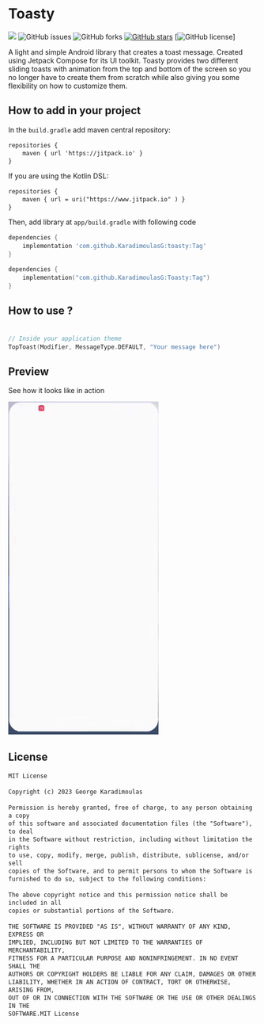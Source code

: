 # Toasty

[![](https://jitpack.io/v/KaradimoulasG/Toasty.svg)](https://jitpack.io/#KaradimoulasG/Toasty) ![GitHub issues](https://img.shields.io/github/issues/KaradimoulasG/Toasty) ![GitHub forks](https://img.shields.io/github/forks/KaradimoulasG/Toasty) [![GitHub stars](https://img.shields.io/github/stars/KaradimoulasG/Toasty)](https://github.com/hbb20/CountryCodePickerProject/stargazers) [![GitHub license](https://img.shields.io/github/license/KaradimoulasG/Toasty)]

A light and simple Android library that creates a toast message.
Created using Jetpack Compose for its UI toolkit. Toasty provides two different sliding toasts with animation from the top and bottom of the screen so you no longer have to create them from scratch while also giving you some flexibility on how to customize them.

## How to add in your project
In the `build.gradle` add maven central repository:
```
repositories {
    maven { url 'https://jitpack.io' }
}
```

If you are using the Kotlin DSL:

```
repositories {
    maven { url = uri("https://www.jitpack.io" ) }
}
```

Then, add library at `app/build.gradle` with following code
```groovy
dependencies {
    implementation 'com.github.KaradimoulasG:toasty:Tag'
}
```

```Kotlin
dependencies {
    implementation("com.github.KaradimoulasG:Toasty:Tag")
}
```


## How to use ?


```kotlin

// Inside your application theme
TopToast(Modifier, MessageType.DEFAULT, "Your message here")

```

## Preview
 
See how it looks like in action

![](https://github.com/KaradimoulasG/Toasty/blob/master/screenshots/usage.gif)

## License
```
MIT License

Copyright (c) 2023 George Karadimoulas

Permission is hereby granted, free of charge, to any person obtaining a copy
of this software and associated documentation files (the "Software"), to deal
in the Software without restriction, including without limitation the rights
to use, copy, modify, merge, publish, distribute, sublicense, and/or sell
copies of the Software, and to permit persons to whom the Software is
furnished to do so, subject to the following conditions:

The above copyright notice and this permission notice shall be included in all
copies or substantial portions of the Software.

THE SOFTWARE IS PROVIDED "AS IS", WITHOUT WARRANTY OF ANY KIND, EXPRESS OR
IMPLIED, INCLUDING BUT NOT LIMITED TO THE WARRANTIES OF MERCHANTABILITY,
FITNESS FOR A PARTICULAR PURPOSE AND NONINFRINGEMENT. IN NO EVENT SHALL THE
AUTHORS OR COPYRIGHT HOLDERS BE LIABLE FOR ANY CLAIM, DAMAGES OR OTHER
LIABILITY, WHETHER IN AN ACTION OF CONTRACT, TORT OR OTHERWISE, ARISING FROM,
OUT OF OR IN CONNECTION WITH THE SOFTWARE OR THE USE OR OTHER DEALINGS IN THE
SOFTWARE.MIT License
```
